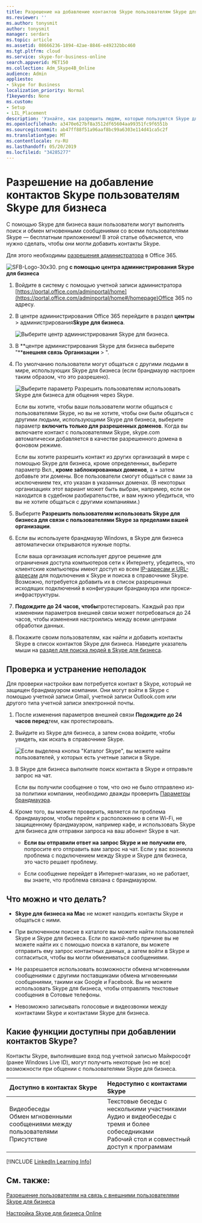 ```yaml
---
title: Разрешение на добавление контактов Skype пользователям Skype для бизнеса
ms.reviewer: ''
ms.author: tonysmit
author: tonysmit
manager: serdars
ms.topic: article
ms.assetid: 08666236-1894-42ae-8846-e49232bbc460
ms.tgt.pltfrm: cloud
ms.service: skype-for-business-online
search.appverid: MET150
ms.collection: Adm_Skype4B_Online
audience: Admin
appliesto:
- Skype for Business
localization_priority: Normal
f1keywords: None
ms.custom:
- Setup
- LIL_Placement
description: 'Узнайте, как разрешить людям, которые пользуются Skype для бизнеса, общаться с пользователями Skype для бизнеса за пределами Организации и добавлять их в список контактов. '
ms.openlocfilehash: a3470e627bf8a3512df65604aa99351fc9f6551b
ms.sourcegitcommit: ab47ff88f51a96aaf8bc99a6303e114d41ca5c2f
ms.translationtype: MT
ms.contentlocale: ru-RU
ms.lasthandoff: 05/20/2019
ms.locfileid: "34285277"
---
```

# <a name="let-skype-for-business-users-add-skype-contacts"></a>Разрешение на добавление контактов Skype пользователям Skype для бизнеса

С помощью Skype для бизнеса ваши пользователи могут выполнять поиск и обмен мгновенными сообщениями со всеми пользователями Skype — бесплатным приложением! В этой статье объясняется, что нужно сделать, чтобы они могли добавить контакты Skype. 
  
Для этого необходимы [разрешения администратора](https://support.office.com/en-us/article/da585eea-f576-4f55-a1e0-87090b6aaa9d?ui=en-US&rs=en-US&ad=US) в Office 365.

![SFB-Logo-30x30. png](../images/sfb-logo-30x30.png) **с помощью центра администрирования Skype для бизнеса**
  
1. Войдите в систему с помощью учетной записи администратора [https://portal.office.com/adminportal/home](https://portal.office.com/adminportal/home#/homepage)Office 365 по адресу.
    
2. В центре администрирования Office 365 перейдите в раздел **центры** > администрирования**Skype для бизнеса**. 
    
    ![Выберите центр администрирования Skype для бизнеса.](../images/376a7a45-e6e3-4716-be09-d2f294d885a2.png)
  
3. В **центре администрирования Skype для бизнеса выберите "****внешняя связь** **Организации** > ". 
    
4. По умолчанию пользователи могут общаться с другими людьми в мире, использующих Skype для бизнеса (если брандмауэр настроен таким образом, что это разрешено). 
    
    ![Выберите параметр Разрешить пользователям использовать Skype для бизнеса для общения через Skype.](../images/333789f8-2ea6-4bbd-805b-18130f427999.png)
  
    Если вы хотите, чтобы ваши пользователи могли общаться с пользователями Skype, но вы не хотите, чтобы они были общаться с другими людьми, использующими Skype для бизнеса, выберите параметр **включить только для разрешенных доменов**. Когда вы включаете контакт с пользователями Skype, skype.com автоматически добавляется в качестве разрешенного домена в фоновом режиме. 
    
    Если вы хотите разрешить контакт из других организаций в мире с помощью Skype для бизнеса, кроме определенных, выберите параметр Вкл., **кроме заблокированных доменов**, а **+** затем добавьте эти домены. Все пользователи смогут общаться с вами за исключением тех, кто указан в указанных доменах. (В некоторых организациях этот вариант может быть выбран, например, если он находится в судебном разбирательстве, и вам нужно убедиться, что вы не хотите общаться с другими компаниями.)
    
5. Выберите **Разрешить пользователям использовать Skype для бизнеса для связи с пользователями Skype за пределами вашей организации**. 
    
6.  Если вы используете брандмауэр Windows, в Skype для бизнеса автоматически открываются нужные порты.
    
    Если ваша организация использует другое решение для ограничения доступа компьютеров сети к Интернету, убедитесь, что клиентские компьютеры имеют доступ ко всем [IP-адресам и URL-адресам](https://support.office.com/en-us/article/8548a211-3fe7-47cb-abb1-355ea5aa88a2) для подключения к Skype и поиска в справочнике Skype. Возможно, потребуется добавить их в список разрешенных исходящих подключений в конфигурации брандмауэра или прокси-инфраструктуры.
    
7. **Подождите до 24 часов, чтобы**протестировать. Каждый раз при изменении параметров внешней связи может потребоваться до 24 часов, чтобы изменения настроились между всеми центрами обработки данных.
    
8. Покажите своим пользователям, как найти и добавить контакты Skype в список контактов Skype для бизнеса. Наведите указатель мыши на [раздел для поиска людей в Skype для бизнеса](https://support.office.com/en-us/article/b12500ef-e37f-4d22-aade-c11277e53f19).
    
## <a name="test-and-troubleshoot"></a>Проверка и устранение неполадок

Для проверки настройки вам потребуется контакт в Skype, который не защищен брандмауэром компании. Они могут войти в Skype с помощью учетной записи Gmail, учетной записи Outlook.com или другого типа учетной записи электронной почты.
  
1. После изменения параметров внешней связи **Подождите до 24 часов перед**тем, как протестировать.
    
2. Выйдите из Skype для бизнеса, а затем снова войдите, чтобы увидеть, как искать в справочнике Skype. 
    
    ![Если выделена кнопка "Каталог Skype", вы можете найти пользователей, у которых есть учетные записи в Skype.](../images/76ee9fab-1ac3-4f4a-9569-f5f2606dbb7a.png)
  
3. В Skype для бизнеса выполните поиск контакта в Skype и отправьте запрос на чат. 
    
    Если вы получили сообщение о том, что оно не было отправлено из-за политики компании, необходимо дважды проверить [Параметры брандмауэра](https://support.office.com/en-us/article/8548a211-3fe7-47cb-abb1-355ea5aa88a2). 
    
4. Кроме того, вы можете проверить, является ли проблема брандмауэром, чтобы перейти к расположению в сети Wi-Fi, не защищенному брандмауэром, например кафе, и использовать Skype для бизнеса для отправки запроса на ваш абонент Skype в чат. 
    
   - **Если вы отправили ответ на запрос Skype и не получили его**, попросите его отправить вам запрос на чат. Если у вас возникла проблема с подключением между Skype и Skype для бизнеса, это часто решает проблему.
    
   - Если сообщение перейдет в Интернет-магазин, но не работает, вы знаете, что проблема связана с брандмауэром. 
    
## <a name="what-you-can-and-cant-do"></a>Что можно и что делать?

- **Skype для бизнеса на Mac** не может находить контакты Skype и общаться с ними.
    
- При включенном поиске в каталоге вы можете найти пользователей Skype и Skype для бизнеса. Если по какой-либо причине вы не можете найти их с помощью поиска в каталоге, вы можете отправить ему запрос контактных данных, а затем войти в Skype и согласиться, чтобы вы могли обмениваться сообщениями. 
    
- Не разрешается использовать возможности обмена мгновенными сообщениями с другими поставщиками обмена мгновенными сообщениями, такими как Google и Facebook. Вы не можете использовать Skype для бизнеса, чтобы отправлять текстовые сообщения в Сотовые телефоны.

- Невозможно записывать голосовые и видеозвонки между контактами Skype и контактами Skype для бизнеса.
    
## <a name="what-features-are-available-when-adding-skype-contacts"></a>Какие функции доступны при добавлении контактов Skype?

Контакты Skype, выполнившие вход под учетной записью Майкрософт (ранее Windows Live ID), могут получить некоторые (но не все) возможности при общении с пользователями Skype для бизнеса.
  
|**Доступно в контактах Skype**|**Недоступно с контактами Skype**|
|:-----|:-----|
| Видеобеседы <br/>  Обмен мгновенными сообщениями между пользователями <br/>  Присутствие <br/> | Текстовые беседы с несколькими участниками <br/>  Аудио и видеобеседы с тремя и более собеседниками <br/>  Рабочий стол и совместный доступ к программам <br/> |
   
[!INCLUDE [LinkedIn Learning Info](../../common/office/linkedin-learning-info.md)]
   
## <a name="related-topics"></a>См. также:

[Разрешение пользователям на связь с внешними пользователями Skype для бизнеса](allow-users-to-contact-external-skype-for-business-users.md)
  
[Настройка Skype для бизнеса Online](set-up-skype-for-business-online.md)

  
 

